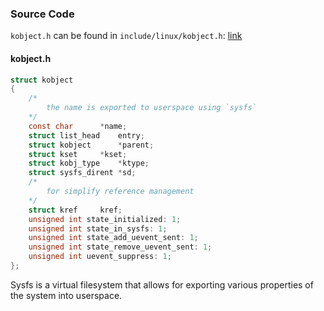 ### Source Code 
`kobject.h` can be found in `include/linux/kobject.h`: [link](kobject.h)

#### kobject.h

```c
struct kobject
{
    /*
		the name is exported to userspace using `sysfs`
    */
    const char      *name;
    struct list_head    entry;
    struct kobject      *parent;
    struct kset     *kset;
    struct kobj_type    *ktype;
    struct sysfs_dirent *sd;
    /*
		for simplify reference management	
    */
    struct kref     kref;
    unsigned int state_initialized: 1;
    unsigned int state_in_sysfs: 1;
    unsigned int state_add_uevent_sent: 1;
    unsigned int state_remove_uevent_sent: 1;
    unsigned int uevent_suppress: 1;
};

```

Sysfs is a virtual filesystem that allows for exporting various properties of the system into userspace.